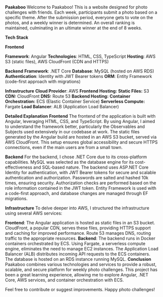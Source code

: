 **Paakaboo**
Welcome to Paakaboo! This is a website designed for photo challenges with friends. Each week, participants submit a photo based on a specific theme. After the submission period, everyone gets to vote on the photos, and a weekly winner is determined. An overall ranking is maintained, culminating in an ultimate winner at the end of 8 weeks.

**Tech Stack**

**Frontend**

**Framework**: Angular
**Technologies**: HTML, CSS, TypeScript
**Hosting**: AWS S3 (static files), AWS CloudFront (CDN and HTTPS)

**Backend**
**Framework**: .NET Core
**Database**: MySQL (hosted on AWS RDS)
**Authentication**: Identity with JWT Bearer tokens
**ORM**: Entity Framework (code-first approach with migrations)

**Infrastructure**
**Cloud Provider**: AWS
**Frontend Hosting:**
**Static Files:** S3
**CDN:** CloudFront
**DNS:** Route 53
**Backend Hosting:**
**Container Orchestration:** ECS (Elastic Container Service)
**Serverless Compute:** Fargate
**Load Balancer**: ALB (Application Load Balancer)

**Detailed Explanation**
**Frontend**
The frontend of the application is built with Angular, leveraging HTML, CSS, and TypeScript. By using Angular, I aimed to understand the framework better, particularly the Observables and Subjects used extensively in our codebase at work. The static files generated by the Angular build are hosted in an AWS S3 bucket, served via AWS CloudFront. This setup ensures global accessibility and secure HTTPS connections, even if the main users are from a small town.

**Backend**
For the backend, I chose .NET Core due to its cross-platform capabilities. MySQL was selected as the database engine for its cost-effectiveness and SQL-based nature. The backend uses ASP.NET Core Identity for authentication, with JWT Bearer tokens for secure and scalable authentication and authorization. Passwords are salted and hashed 10k times, ensuring security. Authorization checks are performed based on the role information contained in the JWT token. Entity Framework is used with a code-first approach, and database changes are managed through EF migrations.

**Infrastructure**
To delve deeper into AWS, I structured the infrastructure using several AWS services:

**Frontend**: The Angular application is hosted as static files in an S3 bucket. CloudFront, a popular CDN, serves these files, providing HTTPS support and caching for improved performance. Route 53 manages DNS, routing traffic to the appropriate resources.
**Backend**: The backend runs in Docker containers orchestrated by ECS. Using Fargate, a serverless compute engine, eliminates the need to manage EC2 instances. The Application Load Balancer (ALB) distributes incoming API requests to the ECS containers. The database is hosted on an RDS instance running MySQL.
**Conclusion**
Paakaboo combines various technologies and services to provide a robust, scalable, and secure platform for weekly photo challenges. This project has been a great learning experience, allowing me to explore Angular, .NET Core, AWS services, and container orchestration with ECS.

Feel free to contribute or suggest improvements. Happy photo challenges!
